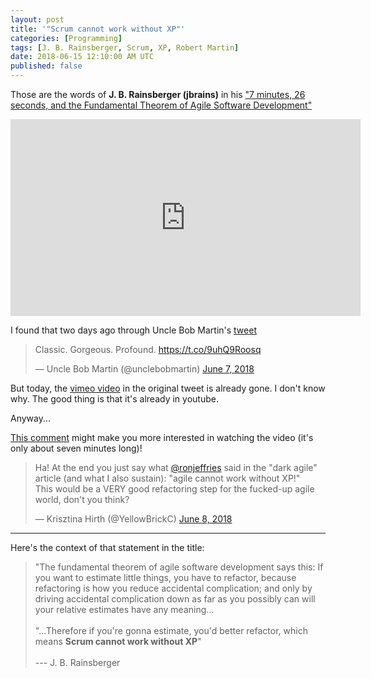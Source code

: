 ```yaml
---
layout: post
title: '"Scrum cannot work without XP"'
categories: [Programming]
tags: [J. B. Rainsberger, Scrum, XP, Robert Martin]
date: 2018-06-15 12:10:00 AM UTC
published: false
---
```


<!-- June 15, 2018 08:00:00 AM Philippine Time -->

Those are the words of **J. B. Rainsberger (jbrains)** in his ["7 minutes, 26 seconds, and the Fundamental Theorem of Agile Software Development"](https://www.youtube.com/watch?v=WSes_PexXcA)

<iframe width="560" height="315" src="https://www.youtube.com/embed/WSes_PexXcA" frameborder="0" allow="autoplay; encrypted-media" allowfullscreen></iframe>

<!--more-->


I found that two days ago through Uncle Bob Martin's [tweet](https://twitter.com/unclebobmartin/status/1004708749376974849)

<blockquote class="twitter-tweet" data-lang="en"><p lang="en" dir="ltr">Classic.  Gorgeous.  Profound. <a href="https://t.co/9uhQ9Roosq">https://t.co/9uhQ9Roosq</a></p>&mdash; Uncle Bob Martin (@unclebobmartin) <a href="https://twitter.com/unclebobmartin/status/1004708749376974849?ref_src=twsrc%5Etfw">June 7, 2018</a></blockquote>
<script async src="https://platform.twitter.com/widgets.js" charset="utf-8"></script>

But today, the [vimeo video](https://vimeo.com/79106557) in the original tweet is already gone. I don't know why. The good thing is that it's already in youtube.

Anyway...

[This comment](https://twitter.com/YellowBrickC/status/1004974374305267714) might make you more interested in watching the video (it's only about seven minutes long)!

<blockquote class="twitter-tweet" data-lang="en"><p lang="en" dir="ltr">Ha! At the end you just say what <a href="https://twitter.com/RonJeffries?ref_src=twsrc%5Etfw">@ronjeffries</a> said in the &quot;dark agile&quot; article (and what I also sustain): &quot;agile cannot work without XP!&quot;<br>This would be a VERY good refactoring step for the fucked-up agile world, don&#39;t you think?</p>&mdash; Krisztina Hirth (@YellowBrickC) <a href="https://twitter.com/YellowBrickC/status/1004974374305267714?ref_src=twsrc%5Etfw">June 8, 2018</a></blockquote>
<script async src="https://platform.twitter.com/widgets.js" charset="utf-8"></script>


----------


Here's the context of that statement in the title:

> "The fundamental theorem of agile software development says this: If you want to estimate little things, you have to refactor, because refactoring is how you reduce accidental complication; and only by driving accidental complication down as far as you possibly can will your relative estimates have any meaning...
<br /><br />
"...Therefore if you're gonna estimate, you'd better refactor, which means **Scrum cannot work without XP**"
<br /><br />
 --- J. B. Rainsberger
